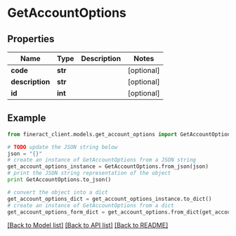 # GetAccountOptions


## Properties

Name | Type | Description | Notes
------------ | ------------- | ------------- | -------------
**code** | **str** |  | [optional] 
**description** | **str** |  | [optional] 
**id** | **int** |  | [optional] 

## Example

```python
from fineract_client.models.get_account_options import GetAccountOptions

# TODO update the JSON string below
json = "{}"
# create an instance of GetAccountOptions from a JSON string
get_account_options_instance = GetAccountOptions.from_json(json)
# print the JSON string representation of the object
print GetAccountOptions.to_json()

# convert the object into a dict
get_account_options_dict = get_account_options_instance.to_dict()
# create an instance of GetAccountOptions from a dict
get_account_options_form_dict = get_account_options.from_dict(get_account_options_dict)
```
[[Back to Model list]](../README.md#documentation-for-models) [[Back to API list]](../README.md#documentation-for-api-endpoints) [[Back to README]](../README.md)


